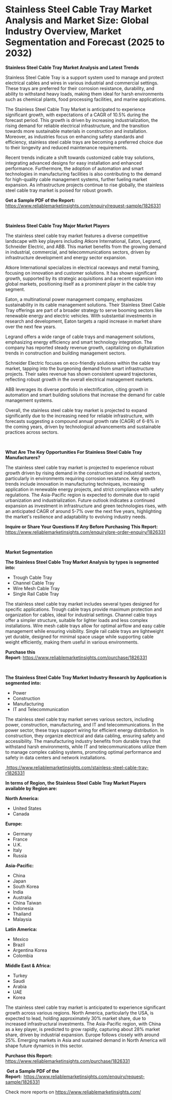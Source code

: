 <p><h1>Stainless Steel Cable Tray Market Analysis and Market Size: Global Industry Overview, Market Segmentation and Forecast (2025 to 2032)</h1></p><p><strong>Stainless Steel Cable Tray Market Analysis and Latest Trends</strong></p>
<p><p>Stainless Steel Cable Tray is a support system used to manage and protect electrical cables and wires in various industrial and commercial settings. These trays are preferred for their corrosion resistance, durability, and ability to withstand heavy loads, making them ideal for harsh environments such as chemical plants, food processing facilities, and marine applications.</p><p>The Stainless Steel Cable Tray Market is anticipated to experience significant growth, with expectations of a CAGR of 10.5% during the forecast period. This growth is driven by increasing industrialization, the rising demand for reliable electrical infrastructure, and the transition towards more sustainable materials in construction and installation. Moreover, as industries focus on enhancing safety standards and efficiency, stainless steel cable trays are becoming a preferred choice due to their longevity and reduced maintenance requirements.</p><p>Recent trends indicate a shift towards customized cable tray solutions, integrating advanced designs for easy installation and enhanced performance. Furthermore, the adoption of automation and smart technologies in manufacturing facilities is also contributing to the demand for high-quality cable management systems, further fueling market expansion. As infrastructure projects continue to rise globally, the stainless steel cable tray market is poised for robust growth.</p></p>
<p><strong>Get a Sample PDF of the Report:&nbsp;</strong> <a href="https://www.reliablemarketinsights.com/enquiry/request-sample/1826331?utm_campaign=2458&utm_medium=2&utm_source=Github&utm_content=ia&utm_term=18022025&utm_id=stainless-steel-cable-tray">https://www.reliablemarketinsights.com/enquiry/request-sample/1826331</a></p>
<p>&nbsp;</p>
<p><strong>Stainless Steel Cable Tray Major Market Players</strong></p>
<p><p>The stainless steel cable tray market features a diverse competitive landscape with key players including Atkore International, Eaton, Legrand, Schneider Electric, and ABB. This market benefits from the growing demand in industrial, commercial, and telecommunications sectors, driven by infrastructure development and energy sector expansion.</p><p>Atkore International specializes in electrical raceways and metal framing, focusing on innovation and customer solutions. It has shown significant growth, supported by its strategic acquisitions and a recent expansion into global markets, positioning itself as a prominent player in the cable tray segment.</p><p>Eaton, a multinational power management company, emphasizes sustainability in its cable management solutions. Their Stainless Steel Cable Tray offerings are part of a broader strategy to serve booming sectors like renewable energy and electric vehicles. With substantial investments in research and development, Eaton targets a rapid increase in market share over the next few years.</p><p>Legrand offers a wide range of cable trays and management solutions, emphasizing energy efficiency and smart technology integration. The company has reported steady revenue growth, capitalizing on digitalization trends in construction and building management sectors.</p><p>Schneider Electric focuses on eco-friendly solutions within the cable tray market, tapping into the burgeoning demand from smart infrastructure projects. Their sales revenue has shown consistent upward trajectories, reflecting robust growth in the overall electrical management markets.</p><p>ABB leverages its diverse portfolio in electrification, citing growth in automation and smart building solutions that increase the demand for cable management systems.</p><p>Overall, the stainless steel cable tray market is projected to expand significantly due to the increasing need for reliable infrastructure, with forecasts suggesting a compound annual growth rate (CAGR) of 6-8% in the coming years, driven by technological advancements and sustainable practices across sectors.</p></p>
<p>&nbsp;</p>
<p><strong>What Are The Key Opportunities For Stainless Steel Cable Tray Manufacturers?</strong></p>
<p><p>The stainless steel cable tray market is projected to experience robust growth driven by rising demand in the construction and industrial sectors, particularly in environments requiring corrosion resistance. Key growth trends include innovation in manufacturing techniques, increasing application in renewable energy projects, and strict compliance with safety regulations. The Asia-Pacific region is expected to dominate due to rapid urbanization and industrialization. Future outlook indicates a continued expansion as investment in infrastructure and green technologies rises, with an anticipated CAGR of around 5-7% over the next five years, highlighting the market's resilience and adaptability to evolving industry needs.</p></p>
<p><strong>Inquire or Share Your Questions If Any Before Purchasing This Report:</strong> <a href="https://www.reliablemarketinsights.com/enquiry/pre-order-enquiry/1826331?utm_campaign=2458&utm_medium=2&utm_source=Github&utm_content=ia&utm_term=18022025&utm_id=stainless-steel-cable-tray">https://www.reliablemarketinsights.com/enquiry/pre-order-enquiry/1826331</a></p>
<p>&nbsp;</p>
<p><strong>Market Segmentation</strong></p>
<p><strong>The Stainless Steel Cable Tray Market Analysis by types is segmented into:</strong></p>
<p><ul><li>Trough Cable Tray</li><li>Channel Cable Tray</li><li>Wire Mesh Cable Tray</li><li>Single Rail Cable Tray</li></ul></p>
<p><p>The stainless steel cable tray market includes several types designed for specific applications. Trough cable trays provide maximum protection and organization for cables, ideal for industrial settings. Channel cable trays offer a simpler structure, suitable for lighter loads and less complex installations. Wire mesh cable trays allow for optimal airflow and easy cable management while ensuring visibility. Single rail cable trays are lightweight yet durable, designed for minimal space usage while supporting cable weight efficiently, making them useful in various environments.</p></p>
<p><strong>Purchase this Report:&nbsp;</strong><a href="https://www.reliablemarketinsights.com/purchase/1826331?utm_campaign=2458&utm_medium=2&utm_source=Github&utm_content=ia&utm_term=18022025&utm_id=stainless-steel-cable-tray">https://www.reliablemarketinsights.com/purchase/1826331</a></p>
<p>&nbsp;</p>
<p><strong>The Stainless Steel Cable Tray Market Industry Research by Application is segmented into:</strong></p>
<p><ul><li>Power</li><li>Construction</li><li>Manufacturing</li><li>IT and Telecommunication</li></ul></p>
<p><p>The stainless steel cable tray market serves various sectors, including power, construction, manufacturing, and IT and telecommunications. In the power sector, these trays support wiring for efficient energy distribution. In construction, they organize electrical and data cabling, ensuring safety and accessibility. The manufacturing industry benefits from durable trays that withstand harsh environments, while IT and telecommunications utilize them to manage complex cabling systems, promoting optimal performance and safety in data centers and network installations.</p></p>
<p><a href="https://www.reliablemarketinsights.com/stainless-steel-cable-tray-r1826331?utm_campaign=2458&utm_medium=2&utm_source=Github&utm_content=ia&utm_term=18022025&utm_id=stainless-steel-cable-tray">&nbsp;https://www.reliablemarketinsights.com/stainless-steel-cable-tray-r1826331</a></p>
<p><strong>In terms of Region, the Stainless Steel Cable Tray Market Players available by Region are:</strong></p>
<p>
    <p> <strong> North America: </strong>
        <ul>
            <li>United States</li>
            <li>Canada</li>
        </ul>
        </p> 
    <p> <strong> Europe: </strong>
        <ul>
            <li>Germany</li>
            <li>France</li>
            <li>U.K.</li>
            <li>Italy</li>
            <li>Russia</li>
        </ul>
        </p> 
    <p> <strong> Asia-Pacific: </strong>
        <ul>
            <li>China</li>
            <li>Japan</li>
            <li>South Korea</li>
            <li>India</li>
            <li>Australia</li>
            <li>China Taiwan</li>
            <li>Indonesia</li>
            <li>Thailand</li>
            <li>Malaysia</li>
        </ul>
        </p> 
    <p> <strong> Latin America: </strong>
        <ul>
            <li>Mexico</li>
            <li>Brazil</li>
            <li>Argentina Korea</li>
            <li>Colombia</li>
        </ul>
        </p> 
    <p> <strong> Middle East & Africa: </strong>
        <ul>
            <li>Turkey</li>
            <li>Saudi</li>
            <li>Arabia</li>
            <li>UAE</li>
            <li>Korea</li>
        </ul>
    </p>
    </p>
<p><p>The stainless steel cable tray market is anticipated to experience significant growth across various regions. North America, particularly the USA, is expected to lead, holding approximately 30% market share, due to increased infrastructural investments. The Asia-Pacific region, with China as a key player, is predicted to grow rapidly, capturing about 28% market share, driven by industrial expansion. Europe follows closely with around 25%. Emerging markets in Asia and sustained demand in North America will shape future dynamics in this sector.</p></p>
<p><strong>Purchase this Report: </strong><a href="https://www.reliablemarketinsights.com/purchase/1826331?utm_campaign=2458&utm_medium=2&utm_source=Github&utm_content=ia&utm_term=18022025&utm_id=stainless-steel-cable-tray">https://www.reliablemarketinsights.com/purchase/1826331</a></p>
<p>&nbsp;<strong>Get a Sample PDF of the Report:&nbsp;&nbsp;</strong><a href="https://www.reliablemarketinsights.com/enquiry/request-sample/1826331?utm_campaign=2458&utm_medium=2&utm_source=Github&utm_content=ia&utm_term=18022025&utm_id=stainless-steel-cable-tray">https://www.reliablemarketinsights.com/enquiry/request-sample/1826331</a></p>
<p><strong></strong></p>
<p>Check more reports on <a href="https://www.reliablemarketinsights.com/?utm_campaign=2458&utm_medium=2&utm_source=Github&utm_content=ia&utm_term=18022025&utm_id=stainless-steel-cable-tray">https://www.reliablemarketinsights.com/</a></p>
